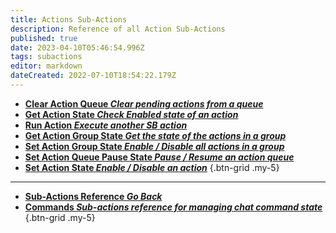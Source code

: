 ```yaml
---
title: Actions Sub-Actions
description: Reference of all Action Sub-Actions
published: true
date: 2023-04-10T05:46:54.996Z
tags: subactions
editor: markdown
dateCreated: 2022-07-10T18:54:22.179Z
---
```


- [**Clear Action Queue *Clear pending actions from a queue***](/Sub-Actions/Actions/Clear-Action-Queue)
- [**Get Action State *Check Enabled state of an action***](/Sub-Actions/Actions/Get-Action-State)
- [**Run Action *Execute another SB action***](/Sub-Actions/Actions/Run-Action)
- [**Get Action Group State  *Get the state of the actions in a group***](/Sub-Actions/Actions/Get-Action-Group-State)
- [**Set Action Group State  *Enable / Disable all actions in a group***](/Sub-Actions/Actions/Set-Action-Group-State)
- [**Set Action Queue Pause State *Pause / Resume an action queue***](/Sub-Actions/Actions/Set-Action-Queue-Pause-State)
- [**Set Action State *Enable / Disable an action***](/Sub-Actions/Actions/Set-Action-State)
{.btn-grid .my-5}

---

- [<i class="mdi mdi-chevron-left"></i>**Sub-Actions Reference *Go Back***](/Sub-Actions)
- [<i class="mdi mdi-comment-alert primary--text"></i> **Commands *Sub-actions reference for managing chat command state***](/Sub-Actions/Commands)
{.btn-grid .my-5}